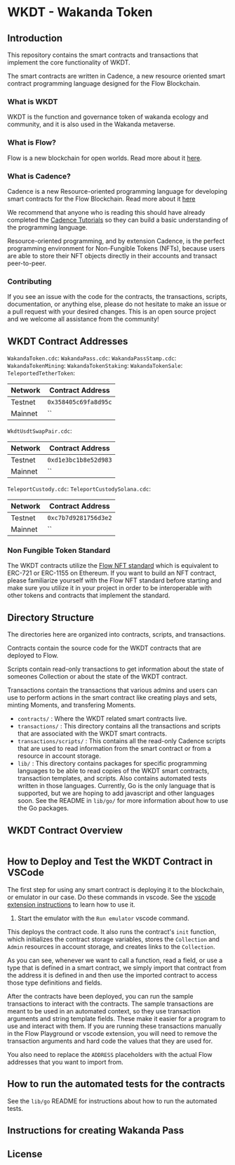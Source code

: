 # WKDT - Wakanda Token

## Introduction

This repository contains the smart contracts and transactions that implement
the core functionality of WKDT.

The smart contracts are written in Cadence, a new resource oriented
smart contract programming language designed for the Flow Blockchain.

### What is WKDT

WKDT is the function and governance token of wakanda ecology and community, and it is also used in the Wakanda metaverse.

### What is Flow?

Flow is a new blockchain for open worlds. Read more about it [here](https://www.onflow.org/).

### What is Cadence?

Cadence is a new Resource-oriented programming language 
for developing smart contracts for the Flow Blockchain.
Read more about it [here](https://www.docs.onflow.org)

We recommend that anyone who is reading this should have already
completed the [Cadence Tutorials](https://docs.onflow.org/cadence) 
so they can build a basic understanding of the programming language.

Resource-oriented programming, and by extension Cadence, 
is the perfect programming environment for Non-Fungible Tokens (NFTs), because users are able
to store their NFT objects directly in their accounts and transact
peer-to-peer.

### Contributing

If you see an issue with the code for the contracts, the transactions, scripts,
documentation, or anything else, please do not hesitate to make an issue or
a pull request with your desired changes. This is an open source project
and we welcome all assistance from the community!

## WKDT Contract Addresses

`WakandaToken.cdc`:
`WakandaPass.cdc`:
`WakandaPassStamp.cdc`:
`WakandaTokenMining`:
`WakandaTokenStaking`:
`WakandaTokenSale`:
`TeleportedTetherToken`:

| Network | Contract Address     |
|---------|----------------------|
| Testnet | `0x358405c69fa8d95c` |
| Mainnet | `` |

`WkdtUsdtSwapPair.cdc`: 

| Network | Contract Address     |
|---------|----------------------|
| Testnet | `0xd1e3bc1b8e52d983` |
| Mainnet | `` |

`TeleportCustody.cdc`:
`TeleportCustodySolana.cdc`:

| Network | Contract Address     |
|---------|----------------------|
| Testnet | `0xc7b7d9281756d3e2` |
| Mainnet | `` |

### Non Fungible Token Standard

The WKDT contracts utilize the [Flow NFT standard](https://github.com/onflow/flow-nft)
which is equivalent to ERC-721 or ERC-1155 on Ethereum. If you want to build an NFT contract,
please familiarize yourself with the Flow NFT standard before starting and make sure you utilize it 
in your project in order to be interoperable with other tokens and contracts that implement the standard.

## Directory Structure

The directories here are organized into contracts, scripts, and transactions.

Contracts contain the source code for the WKDT contracts that are deployed to Flow.

Scripts contain read-only transactions to get information about
the state of someones Collection or about the state of the WKDT contract.

Transactions contain the transactions that various admins and users can use
to perform actions in the smart contract like creating plays and sets,
minting Moments, and transfering Moments.

 - `contracts/` : Where the WKDT related smart contracts live.
 - `transactions/` : This directory contains all the transactions and scripts
 that are associated with the WKDT smart contracts.
 - `transactions/scripts/`  : This contains all the read-only Cadence scripts 
 that are used to read information from the smart contract
 or from a resource in account storage.
 - `lib/` : This directory contains packages for specific programming languages
 to be able to read copies of the WKDT smart contracts, transaction templates,
 and scripts. Also contains automated tests written in those languages. Currently,
 Go is the only language that is supported, but we are hoping to add javascript
 and other languages soon. See the README in `lib/go/` for more information
 about how to use the Go packages.

## WKDT Contract Overview

```cadence

```


## How to Deploy and Test the WKDT Contract in VSCode

The first step for using any smart contract is deploying it to the blockchain,
or emulator in our case. Do these commands in vscode. 
See the [vscode extension instructions](https://docs.onflow.org/docs/visual-studio-code-extension) 
to learn how to use it.

 1. Start the emulator with the `Run emulator` vscode command.

This deploys the contract code. It also runs the contract's
`init` function, which initializes the contract storage variables,
stores the `Collection` and `Admin` resources 
in account storage, and creates links to the `Collection`.

As you can see, whenever we want to call a function, read a field,
or use a type that is defined in a smart contract, we simply import
that contract from the address it is defined in and then use the imported
contract to access those type definitions and fields.

After the contracts have been deployed, you can run the sample transactions
to interact with the contracts. The sample transactions are meant to be used
in an automated context, so they use transaction arguments and string template
fields. These make it easier for a program to use and interact with them.
If you are running these transactions manually in the Flow Playground or
vscode extension, you will need to remove the transaction arguments and
hard code the values that they are used for. 

You also need to replace the `ADDRESS` placeholders with the actual Flow 
addresses that you want to import from.

## How to run the automated tests for the contracts

See the `lib/go` README for instructions about how to run the automated tests.

## Instructions for creating Wakanda Pass


## License 
